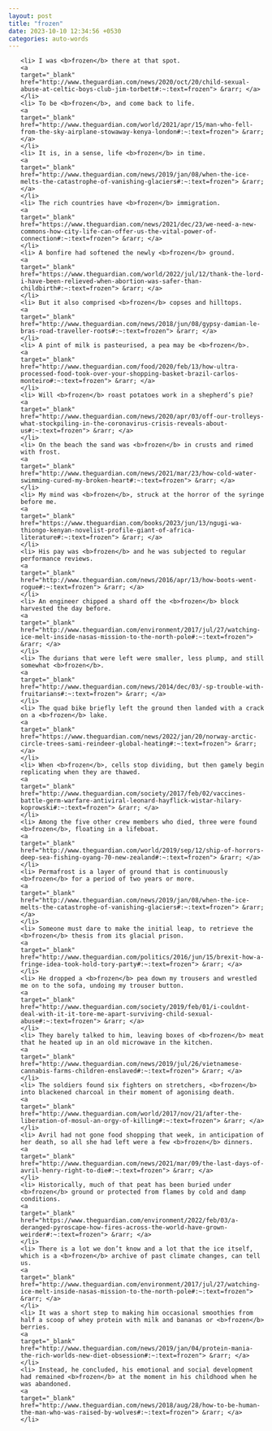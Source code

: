 ```yaml
---
layout: post
title: "frozen"
date: 2023-10-10 12:34:56 +0530
categories: auto-words
---
```

<ol>

    <li> I was <b>frozen</b> there at that spot.
    <a 
    target="_blank" 
    href="http://www.theguardian.com/news/2020/oct/20/child-sexual-abuse-at-celtic-boys-club-jim-torbett#:~:text=frozen"> &rarr; </a>
    </li>
    <li> To be <b>frozen</b>, and come back to life.
    <a 
    target="_blank" 
    href="http://www.theguardian.com/world/2021/apr/15/man-who-fell-from-the-sky-airplane-stowaway-kenya-london#:~:text=frozen"> &rarr; </a>
    </li>
    <li> It is, in a sense, life <b>frozen</b> in time.
    <a 
    target="_blank" 
    href="http://www.theguardian.com/news/2019/jan/08/when-the-ice-melts-the-catastrophe-of-vanishing-glaciers#:~:text=frozen"> &rarr; </a>
    </li>
    <li> The rich countries have <b>frozen</b> immigration.
    <a 
    target="_blank" 
    href="https://www.theguardian.com/news/2021/dec/23/we-need-a-new-commons-how-city-life-can-offer-us-the-vital-power-of-connection#:~:text=frozen"> &rarr; </a>
    </li>
    <li> A bonfire had softened the newly <b>frozen</b> ground.
    <a 
    target="_blank" 
    href="https://www.theguardian.com/world/2022/jul/12/thank-the-lord-i-have-been-relieved-when-abortion-was-safer-than-childbirth#:~:text=frozen"> &rarr; </a>
    </li>
    <li> But it also comprised <b>frozen</b> copses and hilltops.
    <a 
    target="_blank" 
    href="http://www.theguardian.com/news/2018/jun/08/gypsy-damian-le-bras-road-traveller-roots#:~:text=frozen"> &rarr; </a>
    </li>
    <li> A pint of milk is pasteurised, a pea may be <b>frozen</b>.
    <a 
    target="_blank" 
    href="http://www.theguardian.com/food/2020/feb/13/how-ultra-processed-food-took-over-your-shopping-basket-brazil-carlos-monteiro#:~:text=frozen"> &rarr; </a>
    </li>
    <li> Will <b>frozen</b> roast potatoes work in a shepherd’s pie?
    <a 
    target="_blank" 
    href="http://www.theguardian.com/news/2020/apr/03/off-our-trolleys-what-stockpiling-in-the-coronavirus-crisis-reveals-about-us#:~:text=frozen"> &rarr; </a>
    </li>
    <li> On the beach the sand was <b>frozen</b> in crusts and rimed with frost.
    <a 
    target="_blank" 
    href="http://www.theguardian.com/news/2021/mar/23/how-cold-water-swimming-cured-my-broken-heart#:~:text=frozen"> &rarr; </a>
    </li>
    <li> My mind was <b>frozen</b>, struck at the horror of the syringe before me.
    <a 
    target="_blank" 
    href="https://www.theguardian.com/books/2023/jun/13/ngugi-wa-thiongo-kenyan-novelist-profile-giant-of-africa-literature#:~:text=frozen"> &rarr; </a>
    </li>
    <li> His pay was <b>frozen</b> and he was subjected to regular performance reviews.
    <a 
    target="_blank" 
    href="http://www.theguardian.com/news/2016/apr/13/how-boots-went-rogue#:~:text=frozen"> &rarr; </a>
    </li>
    <li> An engineer chipped a shard off the <b>frozen</b> block harvested the day before.
    <a 
    target="_blank" 
    href="http://www.theguardian.com/environment/2017/jul/27/watching-ice-melt-inside-nasas-mission-to-the-north-pole#:~:text=frozen"> &rarr; </a>
    </li>
    <li> The durians that were left were smaller, less plump, and still somewhat <b>frozen</b>.
    <a 
    target="_blank" 
    href="http://www.theguardian.com/news/2014/dec/03/-sp-trouble-with-fruitarians#:~:text=frozen"> &rarr; </a>
    </li>
    <li> The quad bike briefly left the ground then landed with a crack on a <b>frozen</b> lake.
    <a 
    target="_blank" 
    href="https://www.theguardian.com/news/2022/jan/20/norway-arctic-circle-trees-sami-reindeer-global-heating#:~:text=frozen"> &rarr; </a>
    </li>
    <li> When <b>frozen</b>, cells stop dividing, but then gamely begin replicating when they are thawed.
    <a 
    target="_blank" 
    href="http://www.theguardian.com/society/2017/feb/02/vaccines-battle-germ-warfare-antiviral-leonard-hayflick-wistar-hilary-koprowski#:~:text=frozen"> &rarr; </a>
    </li>
    <li> Among the five other crew members who died, three were found <b>frozen</b>, floating in a lifeboat.
    <a 
    target="_blank" 
    href="http://www.theguardian.com/world/2019/sep/12/ship-of-horrors-deep-sea-fishing-oyang-70-new-zealand#:~:text=frozen"> &rarr; </a>
    </li>
    <li> Permafrost is a layer of ground that is continuously <b>frozen</b> for a period of two years or more.
    <a 
    target="_blank" 
    href="http://www.theguardian.com/news/2019/jan/08/when-the-ice-melts-the-catastrophe-of-vanishing-glaciers#:~:text=frozen"> &rarr; </a>
    </li>
    <li> Someone must dare to make the initial leap, to retrieve the <b>frozen</b> thesis from its glacial prison.
    <a 
    target="_blank" 
    href="http://www.theguardian.com/politics/2016/jun/15/brexit-how-a-fringe-idea-took-hold-tory-party#:~:text=frozen"> &rarr; </a>
    </li>
    <li> He dropped a <b>frozen</b> pea down my trousers and wrestled me on to the sofa, undoing my trouser button.
    <a 
    target="_blank" 
    href="http://www.theguardian.com/society/2019/feb/01/i-couldnt-deal-with-it-it-tore-me-apart-surviving-child-sexual-abuse#:~:text=frozen"> &rarr; </a>
    </li>
    <li> They barely talked to him, leaving boxes of <b>frozen</b> meat that he heated up in an old microwave in the kitchen.
    <a 
    target="_blank" 
    href="http://www.theguardian.com/news/2019/jul/26/vietnamese-cannabis-farms-children-enslaved#:~:text=frozen"> &rarr; </a>
    </li>
    <li> The soldiers found six fighters on stretchers, <b>frozen</b> into blackened charcoal in their moment of agonising death.
    <a 
    target="_blank" 
    href="http://www.theguardian.com/world/2017/nov/21/after-the-liberation-of-mosul-an-orgy-of-killing#:~:text=frozen"> &rarr; </a>
    </li>
    <li> Avril had not gone food shopping that week, in anticipation of her death, so all she had left were a few <b>frozen</b> dinners.
    <a 
    target="_blank" 
    href="http://www.theguardian.com/news/2021/mar/09/the-last-days-of-avril-henry-right-to-die#:~:text=frozen"> &rarr; </a>
    </li>
    <li> Historically, much of that peat has been buried under <b>frozen</b> ground or protected from flames by cold and damp conditions.
    <a 
    target="_blank" 
    href="https://www.theguardian.com/environment/2022/feb/03/a-deranged-pyroscape-how-fires-across-the-world-have-grown-weirder#:~:text=frozen"> &rarr; </a>
    </li>
    <li> There is a lot we don’t know and a lot that the ice itself, which is a <b>frozen</b> archive of past climate changes, can tell us.
    <a 
    target="_blank" 
    href="http://www.theguardian.com/environment/2017/jul/27/watching-ice-melt-inside-nasas-mission-to-the-north-pole#:~:text=frozen"> &rarr; </a>
    </li>
    <li> It was a short step to making him occasional smoothies from half a scoop of whey protein with milk and bananas or <b>frozen</b> berries.
    <a 
    target="_blank" 
    href="http://www.theguardian.com/news/2019/jan/04/protein-mania-the-rich-worlds-new-diet-obsession#:~:text=frozen"> &rarr; </a>
    </li>
    <li> Instead, he concluded, his emotional and social development had remained <b>frozen</b> at the moment in his childhood when he was abandoned.
    <a 
    target="_blank" 
    href="http://www.theguardian.com/news/2018/aug/28/how-to-be-human-the-man-who-was-raised-by-wolves#:~:text=frozen"> &rarr; </a>
    </li>
